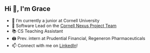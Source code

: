 ## Hi 👋, I'm Grace

- 🏫 I’m currently a junior at Cornell University
- 🤖 Software Lead on the <a href="https://www.cornellnexus.com/" target="_blank"> Cornell Nexus Project Team </a>
- 📚 CS Teaching Assistant
- 🖨️ Prev. intern at Prudential Financial, Regeneron Pharmaceuticals
- 📫 Connect with me on <a href="https://www.linkedin.com/in/gtwei/" target="_blank">LinkedIn</a>!
<!-- - 💜 Passionate about technology and education -->
<!--
**GraceW03/gracew03** is a ✨ _special_ ✨ repository because its `README.md` (this file) appears on your GitHub profile.

Here are some ideas to get you started:

- 🔭 I’m currently working on ...
- 🌱 I’m currently learning ...
- 👯 I’m looking to collaborate on ...
- 🤔 I’m looking for help with ...
- 💬 Ask me about ...
- 📫 How to reach me: ...
- 😄 Pronouns: ...
- ⚡ Fun fact: ...
-->

